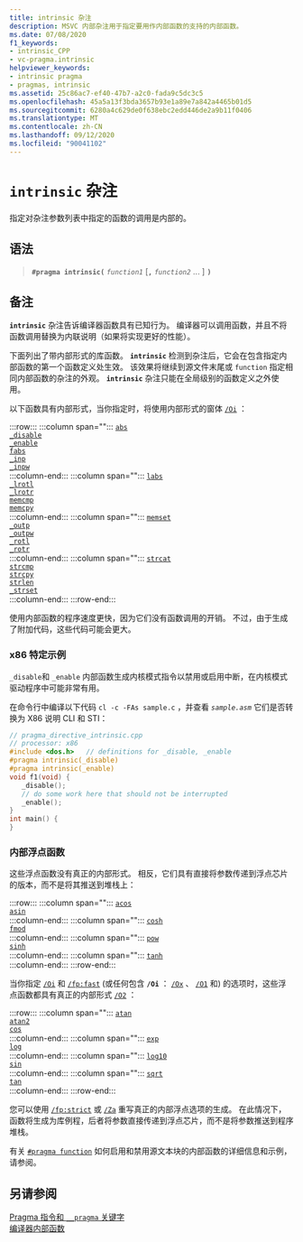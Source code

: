 ```yaml
---
title: intrinsic 杂注
description: MSVC 内部杂注用于指定要用作内部函数的支持的内部函数。
ms.date: 07/08/2020
f1_keywords:
- intrinsic_CPP
- vc-pragma.intrinsic
helpviewer_keywords:
- intrinsic pragma
- pragmas, intrinsic
ms.assetid: 25c86ac7-ef40-47b7-a2c0-fada9c5dc3c5
ms.openlocfilehash: 45a5a13f3bda3657b93e1a89e7a842a4465b01d5
ms.sourcegitcommit: 6280a4c629de0f638ebc2edd446de2a9b11f0406
ms.translationtype: MT
ms.contentlocale: zh-CN
ms.lasthandoff: 09/12/2020
ms.locfileid: "90041102"
---
```

# <a name="intrinsic-pragma"></a>`intrinsic` 杂注

指定对杂注参数列表中指定的函数的调用是内部的。

## <a name="syntax"></a>语法

> **`#pragma intrinsic(`** *`function1`* [**`,`** _`function2`_ ... ] **`)`**

## <a name="remarks"></a>备注

**`intrinsic`** 杂注告诉编译器函数具有已知行为。 编译器可以调用函数，并且不将函数调用替换为内联说明（如果将实现更好的性能）。

下面列出了带内部形式的库函数。 **`intrinsic`** 检测到杂注后，它会在包含指定内部函数的第一个函数定义处生效。 该效果将继续到源文件末尾或 `function` 指定相同内部函数的杂注的外观。 **`intrinsic`** 杂注只能在全局级别的函数定义之外使用。

以下函数具有内部形式，当你指定时，将使用内部形式的窗体 [`/Oi`](../build/reference/oi-generate-intrinsic-functions.md) ：

:::row:::
   :::column span="":::
      [`abs`](../c-runtime-library/reference/abs-labs-llabs-abs64.md)\
      [`_disable`](../intrinsics/disable.md)\
      [`_enable`](../intrinsics/enable.md)\
      [`fabs`](../c-runtime-library/reference/fabs-fabsf-fabsl.md)\
      [`_inp`](../c-runtime-library/inp-inpw-inpd.md)\
      [`_inpw`](../c-runtime-library/inp-inpw-inpd.md)\
   :::column-end:::
   :::column span="":::
      [`labs`](../c-runtime-library/reference/abs-labs-llabs-abs64.md)\
      [`_lrotl`](../c-runtime-library/reference/lrotl-lrotr.md)\
      [`_lrotr`](../c-runtime-library/reference/lrotl-lrotr.md)\
      [`memcmp`](../c-runtime-library/reference/memcmp-wmemcmp.md)\
      [`memcpy`](../c-runtime-library/reference/memcpy-wmemcpy.md)\
   :::column-end:::
   :::column span="":::
      [`memset`](../c-runtime-library/reference/memset-wmemset.md)\
      [`_outp`](../c-runtime-library/outp-outpw-outpd.md)\
      [`_outpw`](../c-runtime-library/outp-outpw-outpd.md)\
      [`_rotl`](../c-runtime-library/reference/rotl-rotl64-rotr-rotr64.md)\
      [`_rotr`](../c-runtime-library/reference/rotl-rotl64-rotr-rotr64.md)\
   :::column-end:::
   :::column span="":::
      [`strcat`](../c-runtime-library/reference/strcat-wcscat-mbscat.md)\
      [`strcmp`](../c-runtime-library/reference/strcmp-wcscmp-mbscmp.md)\
      [`strcpy`](../c-runtime-library/reference/strcpy-wcscpy-mbscpy.md)\
      [`strlen`](../c-runtime-library/reference/strlen-wcslen-mbslen-mbslen-l-mbstrlen-mbstrlen-l.md)\
      [`_strset`](../c-runtime-library/reference/strset-strset-l-wcsset-wcsset-l-mbsset-mbsset-l.md)\
   :::column-end:::
:::row-end:::

使用内部函数的程序速度更快，因为它们没有函数调用的开销。 不过，由于生成了附加代码，这些代码可能会更大。

### <a name="x86-specific-example"></a>x86 特定示例

`_disable`和 `_enable` 内部函数生成内核模式指令以禁用或启用中断，在内核模式驱动程序中可能非常有用。

在命令行中编译以下代码 `cl -c -FAs sample.c` ，并查看 *`sample.asm`* 它们是否转换为 X86 说明 CLI 和 STI：

```cpp
// pragma_directive_intrinsic.cpp
// processor: x86
#include <dos.h>   // definitions for _disable, _enable
#pragma intrinsic(_disable)
#pragma intrinsic(_enable)
void f1(void) {
   _disable();
   // do some work here that should not be interrupted
   _enable();
}
int main() {
}
```

### <a name="intrinsic-floating-point-functions"></a>内部浮点函数

这些浮点函数没有真正的内部形式。 相反，它们具有直接将参数传递到浮点芯片的版本，而不是将其推送到堆栈上：

:::row:::
   :::column span="":::
      [`acos`](../c-runtime-library/reference/acos-acosf-acosl.md)\
      [`asin`](../c-runtime-library/reference/asin-asinf-asinl.md)\
   :::column-end:::
   :::column span="":::
      [`cosh`](../c-runtime-library/reference/cosh-coshf-coshl.md)\
      [`fmod`](../c-runtime-library/reference/fmod-fmodf.md)\
   :::column-end:::
   :::column span="":::
      [`pow`](../c-runtime-library/reference/pow-powf-powl.md)\
      [`sinh`](../c-runtime-library/reference/sinh-sinhf-sinhl.md)\
   :::column-end:::
   :::column span="":::
      [`tanh`](../c-runtime-library/reference/tanh-tanhf-tanhl.md)\
   :::column-end:::
:::row-end:::

当你指定 [`/Oi`](../build/reference/oi-generate-intrinsic-functions.md) 和 [`/fp:fast`](../build/reference/fp-specify-floating-point-behavior.md) (或任何包含 **`/Oi`** ： [`/Ox`](../build/reference/ox-full-optimization.md) 、 [`/O1`](../build/reference/o1-o2-minimize-size-maximize-speed.md) 和) 的选项时，这些浮点函数都具有真正的内部形式 [`/O2`](../build/reference/o1-o2-minimize-size-maximize-speed.md) ：

:::row:::
   :::column span="":::
      [`atan`](../c-runtime-library/reference/atan-atanf-atanl-atan2-atan2f-atan2l.md)\
      [`atan2`](../c-runtime-library/reference/atan-atanf-atanl-atan2-atan2f-atan2l.md)\
      [`cos`](../c-runtime-library/reference/cos-cosf-cosl.md)\
   :::column-end:::
   :::column span="":::
      [`exp`](../c-runtime-library/reference/exp-expf.md)\
      [`log`](../c-runtime-library/reference/log-logf-log10-log10f.md)\
   :::column-end:::
   :::column span="":::
      [`log10`](../c-runtime-library/reference/log-logf-log10-log10f.md)\
      [`sin`](../c-runtime-library/reference/sin-sinf-sinl.md)\
   :::column-end:::
   :::column span="":::
      [`sqrt`](../c-runtime-library/reference/sqrt-sqrtf-sqrtl.md)\
      [`tan`](../c-runtime-library/reference/tan-tanf-tanl.md)\
   :::column-end:::
:::row-end:::

您可以使用 [`/fp:strict`](../build/reference/fp-specify-floating-point-behavior.md) 或 [`/Za`](../build/reference/za-ze-disable-language-extensions.md) 重写真正的内部浮点选项的生成。 在此情况下，函数将生成为库例程，后者将参数直接传递到浮点芯片，而不是将参数推送到程序堆栈。

有关 [`#pragma function`](../preprocessor/function-c-cpp.md) 如何启用和禁用源文本块的内部函数的详细信息和示例，请参阅。

## <a name="see-also"></a>另请参阅

[Pragma 指令和 `__pragma` 关键字](../preprocessor/pragma-directives-and-the-pragma-keyword.md)\
[编译器内部函数](../intrinsics/compiler-intrinsics.md)
